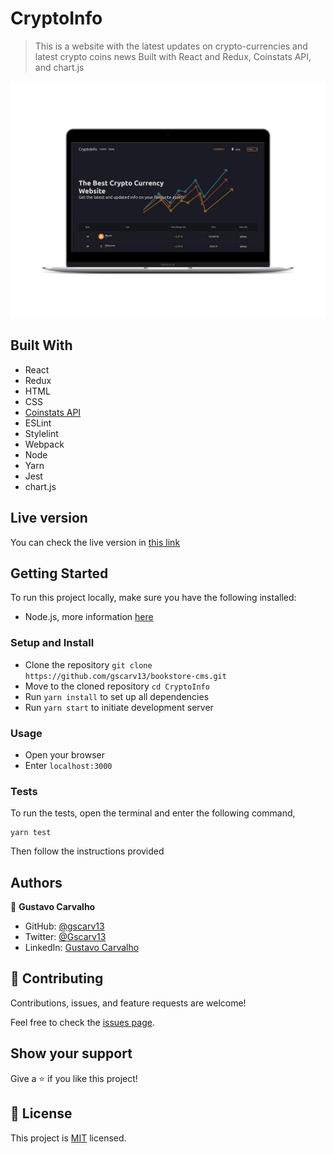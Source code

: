 # CryptoInfo

> This is a website with the latest updates on crypto-currencies and latest crypto coins news
> Built with React and Redux, Coinstats API, and chart.js 

![image](./demo/demo1.png)

## Built With

- React
- Redux
- HTML
- CSS
- [Coinstats API](https://documenter.getpostman.com/view/5734027/RzZ6Hzr3)  
- ESLint
- Stylelint
- Webpack
- Node
- Yarn
- Jest
- chart.js

## Live version

You can check the live version in [this link](https://gscarv13-cryptoinfo.netlify.app)

## Getting Started

To run this project locally, make sure you have the following installed:

- Node.js, more information [here](https://nodejs.org/en/)

### Setup and Install

- Clone the repository `git clone https://github.com/gscarv13/bookstore-cms.git`
- Move to the cloned repository `cd CryptoInfo`
- Run `yarn install` to set up all dependencies
- Run `yarn start` to initiate development server

### Usage

- Open your browser
- Enter `localhost:3000`

### Tests

To run the tests, open the terminal and enter the following command,

```terminal
yarn test
```

Then follow the instructions provided

## Authors

👤 **Gustavo Carvalho**

- GitHub: [@gscarv13](https://github.com/gscarv13)
- Twitter: [@Gscarv13](https://twitter.com/Gscarv13)
- LinkedIn: [Gustavo Carvalho](https://www.linkedin.com/in/gscarv13)

## 🤝 Contributing

Contributions, issues, and feature requests are welcome!

Feel free to check the [issues page](https://github.com/gscarv13/react-catalogue/issues).

## Show your support

Give a ⭐️ if you like this project!

## 📝 License

This project is [MIT](LICENSE) licensed.
